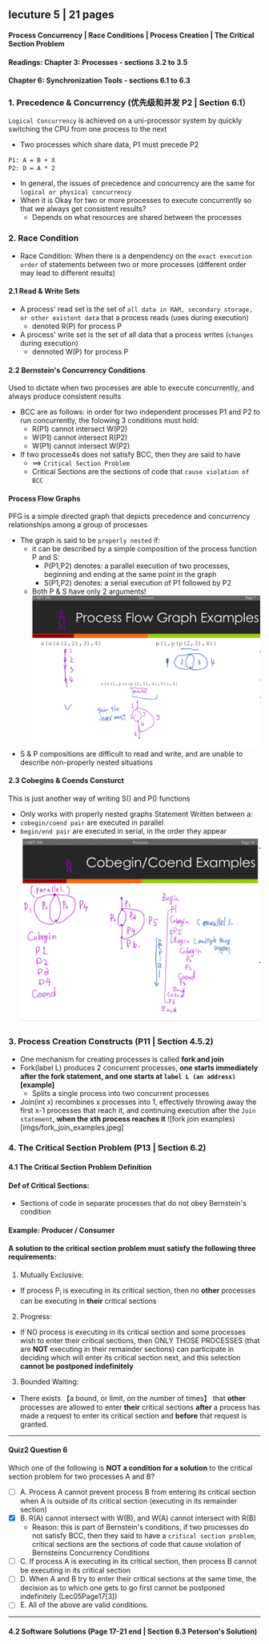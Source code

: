 ## lecuture 5 | 21 pages 
#### Process Concurrency | Race Conditions | Process Creation | The Critical Section Problem
#### Readings: Chapter 3: Processes - sections 3.2 to 3.5 
#### Chapter 6: Synchronization Tools - sections 6.1 to 6.3

### 1. Precedence & Concurrency (优先级和并发 P2 | Section 6.1）
`Logical Concurrency` is achieved on a uni-processor system by quickly switching the CPU from one process to the next
- Two processes which share data, P1 must precede P2
```
P1: A = B + X
P2: D = A * 2
```
- In general, the issues of precedence and concurrency are the same for `logical or physical concurrency`
- When it is Okay for two or more processes to execute concurrently so that we always get consistent results?
  - Depends on what resources are shared between the processes
  
### 2. Race Condition
- Race Condition: When there is a denpendency on the `exact execution order` of statements between two or more processes (different order may lead to different results)
#### 2.1 Read & Write Sets
- A process' read set is the set of `all data in RAM, secondary storage, or other existent data` that a process reads (uses during execution)
  - denoted R(P) for process P
- A process' write set is the set of all data that a process writes (`changes` during execution)
  - dennoted W(P) for process P
#### 2.2 Bernstein's Concurrency Conditions
Used to dictate when two processes are able to execute concurrently, and always produce consistent results
- BCC are as follows: in order for two independent processes P1 and P2 to run concurrently, the folowing 3 conditions must hold:
  - R(P1) cannot intersect W(P2)
  - W(P1) cannot intersect R(P2)
  - W(P1) cannot intersect W(P2)
- If two processe4s does not satisfy BCC, then they are said to have
  - ==> `Critical Section Problem`
  - Critical Sections are the sections of code that `cause violation of BCC`
#### Process Flow Graphs
PFG is a simple directed graph that depicts precedence and concurrency relationships among a group of processes
- The graph is said to be `properly nested` if:
  - it can be described by a simple composition of the process function P and S:
     - P(P1,P2) denotes: a parallel execution of two processes, beginning and ending at the same point in the graph
     - S(P1,P2) denotes: a serial execution of P1 followed by P2
  - Both P & S have only 2 arguments!
![PFG Examples](imgs/PFG_Examples.jpeg)
- S & P compositions are difficult to read and write, and are unable to describe non-properly nested situations

#### 2.3 Cobegins & Coends Consturct
This is just another way of writing S() and P() functions
- Only works with properly nested graphs
Statement Written between a:
- `cobegin/coend pair` are executed in parallel
- `begin/end pair` are executed in serial, in the order they appear
![cobegin coend examples](imgs/cobegin_coend.jpeg)

### 3. Process Creation Constructs (P11 | Section 4.5.2)
- One mechanism for creating processes is called **fork and join**  
- Fork(label L) produces 2 concurrent processes, **one starts immediately after the fork statement, and one starts at `label L (an address)` [example]**
  - Splits a single process into two concurrent processes
- Join(int x) recombines x processes into 1, effectively throwing away the first x-1 processes that reach it, and continuing execution after the `Join statement`, **when the xth process reaches it** 
![fork join examples)[imgs/fork_join_examples.jpeg]

### 4. The Critical Section Problem (P13 | Section 6.2)
#### 4.1 The Critical Section Problem Definition
#### Def of Critical Sections:
- Sections of code in separate processes that do not obey Bernstein's condition
#### Example: Producer / Consumer

#### A solution to the critical section problem must satisfy the following three requirements:
1. Mutually Exclusive:
- If process P<sub>i</sub> is executing in its critical section, then no **other** processes can be executing in **their** critical sections
2. Progress:
- If NO process is executing in its critical section and some processes wish to enter their critical sections, then ONLY THOSE PROCESSES (that are **NOT** executing in their remainder sections) can participate in deciding which will enter its critical section next, and this selection **cannot be postponed indefinitely**
3. Bounded Waiting:
- There exists 【a bound, or limit, on the number of times】 that **other** processes are allowed to enter **their** critical sections **after** a process has made a request to enter its critical section and **before** that request is granted.
---
#### Quiz2 Question 6  
Which one of the following is **NOT a condition for a solution** to the critical section problem for two processes A and B?
- [ ] A. Process A cannot prevent process B from entering its critical section when A is outside of its critical section (executing in its remainder section)
- [X] B. R(A) cannot intersect with W(B), and W(A) cannot intersect with R(B)
  - Reason: this is part of Bernstein's conditions, if two processes do not satisfy BCC, then they said to have a `critical section problem`, critical sections are the sections of code that cause violation of Bernsteins Concurrency Conditions
- [ ] C. If process A is executing in its critical section, then process B cannot be executing in its critical section
- [ ] D. When A and B try to enter their critical sections at the same time, the decision as to which one gets to go first cannot be postponed indefinitely (Lec05Page17[3])
- [ ] E. All of the above are valid conditions. 
---



#### 4.2 Software Solutions (Page 17-21 end | Section 6.3 Peterson's Solution)

